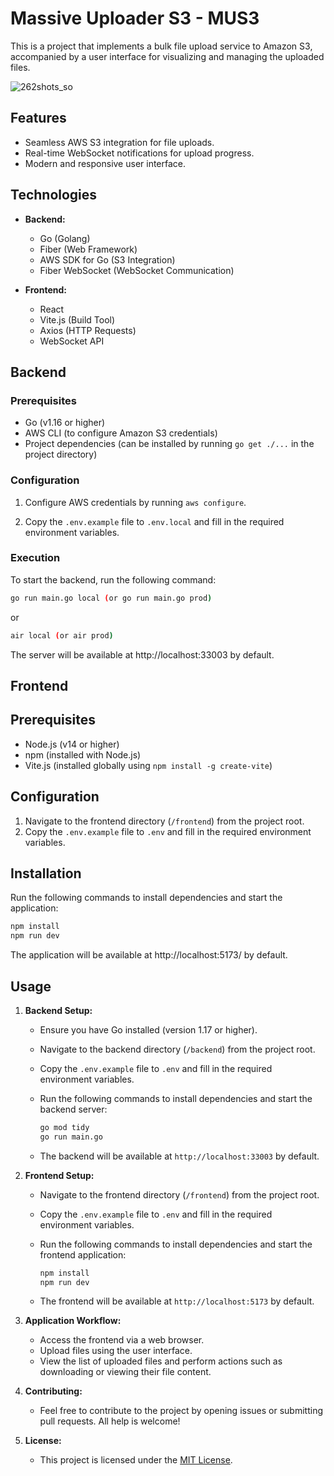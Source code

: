 # Massive Uploader S3 - MUS3

This is a project that implements a bulk file upload service to Amazon S3, accompanied by a user interface for visualizing and managing the uploaded files.

![262shots_so](https://github.com/ignaciochemes/massive-uploader-s3/assets/54911521/73b7e474-b879-4384-b8df-0a5ed4af43e0)

## Features

- Seamless AWS S3 integration for file uploads.
- Real-time WebSocket notifications for upload progress.
- Modern and responsive user interface.

## Technologies

- **Backend:**
  - Go (Golang)
  - Fiber (Web Framework)
  - AWS SDK for Go (S3 Integration)
  - Fiber WebSocket (WebSocket Communication)

- **Frontend:**
  - React
  - Vite.js (Build Tool)
  - Axios (HTTP Requests)
  - WebSocket API

## Backend

### Prerequisites

- Go (v1.16 or higher)
- AWS CLI (to configure Amazon S3 credentials)
- Project dependencies (can be installed by running `go get ./...` in the project directory)

### Configuration

1. Configure AWS credentials by running `aws configure`.

2. Copy the `.env.example` file to `.env.local` and fill in the required environment variables.

### Execution

To start the backend, run the following command:

```bash
go run main.go local (or go run main.go prod)
```

or
```bash
air local (or air prod)
```

The server will be available at http://localhost:33003 by default.

## Frontend

## Prerequisites

- Node.js (v14 or higher)
- npm (installed with Node.js)
- Vite.js (installed globally using `npm install -g create-vite`)

## Configuration

1. Navigate to the frontend directory (`/frontend`) from the project root.
2. Copy the `.env.example` file to `.env` and fill in the required environment variables.

## Installation

Run the following commands to install dependencies and start the application:

```bash
npm install
npm run dev
```
The application will be available at http://localhost:5173/ by default.

## Usage

1. **Backend Setup:**
   - Ensure you have Go installed (version 1.17 or higher).
   - Navigate to the backend directory (`/backend`) from the project root.
   - Copy the `.env.example` file to `.env` and fill in the required environment variables.
   - Run the following commands to install dependencies and start the backend server:

     ```bash
     go mod tidy
     go run main.go
     ```

   - The backend will be available at `http://localhost:33003` by default.

2. **Frontend Setup:**
   - Navigate to the frontend directory (`/frontend`) from the project root.
   - Copy the `.env.example` file to `.env` and fill in the required environment variables.
   - Run the following commands to install dependencies and start the frontend application:

     ```bash
     npm install
     npm run dev
     ```

   - The frontend will be available at `http://localhost:5173` by default.

3. **Application Workflow:**
   - Access the frontend via a web browser.
   - Upload files using the user interface.
   - View the list of uploaded files and perform actions such as downloading or viewing their file content.

4. **Contributing:**
   - Feel free to contribute to the project by opening issues or submitting pull requests. All help is welcome!

5. **License:**
   - This project is licensed under the [MIT License](../LICENSE).

